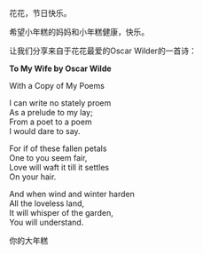 花花，节日快乐。

希望小年糕的妈妈和小年糕健康，快乐。

让我们分享来自于花花最爱的Oscar Wilder的一首诗：


**To My Wife by Oscar Wilde**

With a Copy of My Poems

I can write no stately proem  
As a prelude to my lay;  
From a poet to a poem  
I would dare to say.  

For if of these fallen petals  
One to you seem fair,  
Love will waft it till it settles  
On your hair.  

And when wind and winter harden  
All the loveless land,  
It will whisper of the garden,  
You will understand.  
  
  
  
  




你的大年糕

